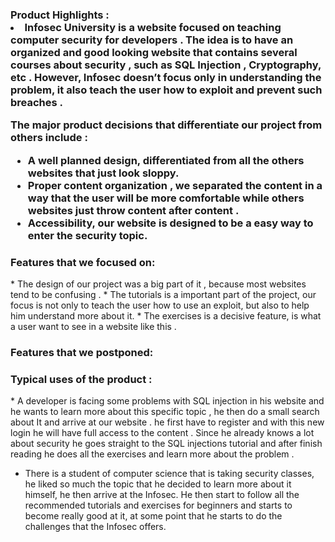 <h3>Product Highlights :</h3.

 * Infosec University is a website focused on teaching computer security for developers . The idea is to have an organized and good looking website that contains several courses about security , such as SQL Injection , Cryptography, etc . However, Infosec  doesn’t focus only in understanding the problem, it also teach the user how to exploit and prevent such breaches  .

The major product decisions that differentiate our project from others include :

 *	A well planned design, differentiated from all the others websites that just look sloppy.
 *	Proper content organization ,  we separated the content in a way that the user will be more comfortable while others websites just throw content after content .
 *	Accessibility, our website is designed to be a easy way to enter the security topic.

<h3>Features that we focused on:</h3>
 *	The design of our project was a big part of it , because most websites tend to be confusing .
 *	The tutorials is a important part of the project, our focus is not only to teach the user how to use an exploit, but also to help him understand more about it.
 *	The exercises is a decisive feature, is what a user want to see in a website like this .

<h3>Features that we postponed:</h3>
 	

<h3>Typical uses of the product :</h3>
	 * A developer is facing some problems with SQL injection in his website and he wants to learn more about this specific topic , he then do a small search about It and arrive at our website . he first have to register and with this new login he will have full access to the content . Since he already knows a lot about security he goes straight to the SQL injections tutorial and after finish reading he does all the exercises and learn more about the problem .

 * There is a student of computer science that is taking security classes,  he liked so much the topic that he decided to learn more about it himself, he then arrive at the Infosec. He then start to follow all the recommended tutorials and exercises for beginners and starts to become really good at it, at some point that he starts to do the challenges that the Infosec offers.
